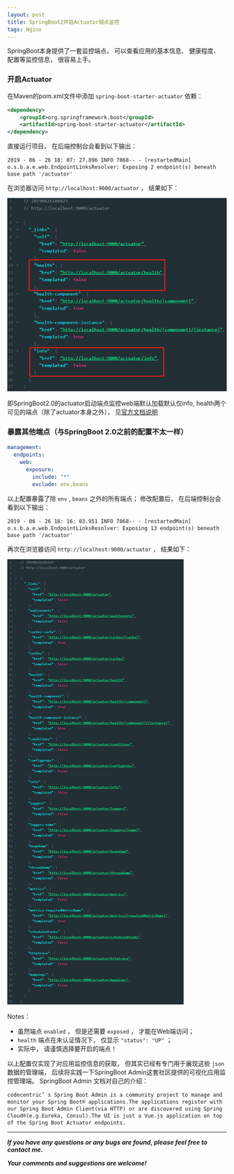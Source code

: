 ```yaml
---
layout: post
title: SpringBoot2开启Actuator端点监控
tags: Nginx
---
```


SpringBoot本身提供了一套监控端点， 可以查看应用的基本信息、 健康程度、 配置等监控信息， 很容易上手。 

### 开启Actuator

在Maven的pom.xml文件中添加 `spring-boot-starter-actuator` 依赖： 

```xml
<dependency>
    <groupId>org.springframework.boot</groupId>
    <artifactId>spring-boot-starter-actuator</artifactId>
</dependency>
```

直接运行项目， 在后端控制台会看到以下输出： 

    2019 - 06 - 26 18: 07: 27.896 INFO 7868-- - [restartedMain] o.s.b.a.e.web.EndpointLinksResolver: Exposing 2 endpoint(s) beneath base path '/actuator'

在浏览器访问 `http://localhost:9000/actuator` ， 结果如下： 

![2019-06-26-SpringBootActuator1.png](https://github.com/heartsuit/heartsuit.github.io/raw/master/pictures/2019-06-26-SpringBootActuator1.png)

即SpringBoot2.0的actuator启动端点监控web端默认加载默认仅info, health两个可见的端点（除了actuator本身之外）， 见[官方文档说明](https://docs.spring.io/spring-boot/docs/current/reference/html/production-ready-endpoints.html#production-ready-endpoints-exposing-endpoints)

### 暴露其他端点（与SpringBoot 2.0之前的配置不太一样）

```yml
management:
  endpoints:
    web:
      exposure:
        include: "*"
        exclude: env,beans
```

以上配置暴露了除 `env` , `beans` 之外的所有端点； 修改配置后， 在后端控制台会看到以下输出： 

    2019 - 06 - 26 18: 16: 03.951 INFO 7868-- - [restartedMain] o.s.b.a.e.web.EndpointLinksResolver: Exposing 13 endpoint(s) beneath base path '/actuator'

再次在浏览器访问 `http://localhost:9000/actuator` ， 结果如下： 

![2019-06-26-SpringBootActuator2.png](https://github.com/heartsuit/heartsuit.github.io/raw/master/pictures/2019-06-26-SpringBootActuator2.png)

Notes： 

- 虽然端点 `enabled` ， 但是还需要 `exposed` ， 才能在Web端访问； 
- `health` 端点在未认证情况下， 仅显示 `"status": "UP"` ； 
- 实际中， 请谨慎选择要开启的端点！ 

以上配置仅实现了对应用监控信息的获取， 但其实已经有专门用于展现这些 `json` 数据的管理端， 后续将实践一下SpringBoot Admin这套社区提供的可视化应用监控管理端。 
SpringBoot Admin 文档对自己的介绍： 

    codecentric’ s Spring Boot Admin is a community project to manage and monitor your Spring Boot® applications.The applications register with our Spring Boot Admin Client(via HTTP) or are discovered using Spring Cloud®(e.g.Eureka, Consul).The UI is just a Vue.js application on top of the Spring Boot Actuator endpoints.

---

**_If you have any questions or any bugs are found, please feel free to contact me._**

**_Your comments and suggestions are welcome!_**
